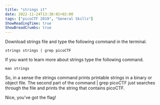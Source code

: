 ```yaml
---
title: "strings it"
date: 2022-11-24T13:38:01+02:00
tags: ["picoCTF 2019", "General Skills"]
ShowReadingTime: true
ShowBreadCrumbs: true
---
```


Download strings file and type the following command in the terminal.

```shell
strings strings | grep picoCTF
```

If you want to learn more about strings type the following command.

```shell
man strings
```

So, in a sense the strings command prints printable strings in a binary or object file. The second part of the command | grep picoCTF just searches through the file and prints the string that contains picoCTF.

Nice, you've got the flag!